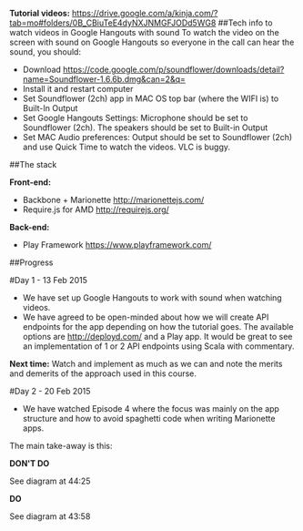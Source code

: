 **Tutorial videos:** 
https://drive.google.com/a/kinja.com/?tab=mo#folders/0B_CBiuTeE4dyNXJNMGFJODd5WG8
##Tech info to watch videos in Google Hangouts with sound
To watch the video on the screen with sound on Google Hangouts so everyone in the call can hear the sound, you should:
- Download https://code.google.com/p/soundflower/downloads/detail?name=Soundflower-1.6.6b.dmg&can=2&q=
- Install it and restart computer
- Set Soundflower (2ch) app in MAC OS top bar (where the WIFI is) to Built-In Output
- Set Google Hangouts Settings: Microphone should be set to Soundflower (2ch). The speakers should be set to Built-in Output
- Set MAC Audio preferences: Output should be set to Soundflower (2ch) and use Quick Time to watch the videos. VLC is buggy.

##The stack

**Front-end:**
- Backbone + Marionette http://marionettejs.com/
- Require.js for AMD http://requirejs.org/

**Back-end:**
- Play Framework https://www.playframework.com/

##Progress

#Day 1 - 13 Feb 2015
- We have set up Google Hangouts to work with sound when watching videos.
- We have agreed to be open-minded about how we will create API endpoints for the app depending on how the tutorial goes. The available options are http://deployd.com/ and a Play app. It would be great to see an implementation of 1 or 2 API endpoints using Scala with commentary.

**Next time:** Watch and implement as much as we can and note the merits and demerits of the approach used in this course. 


#Day 2 - 20 Feb 2015
- We have watched Episode 4 where the focus was mainly on the app structure and how to avoid spaghetti code when writing Marionette apps.

The main take-away is this:

**DON'T DO**

See diagram at 44:25

**DO**

See diagram at 43:58
